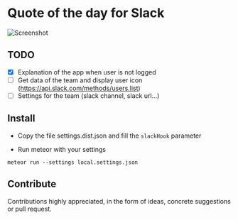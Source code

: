 # Quote of the day for Slack

![Screenshot](https://github.com/tlenclos/Slack-quote-of-the-day/blob/master/screenshot.png)

## TODO
- [x] Explanation of the app when user is not logged
- [ ] Get data of the team and display user icon (https://api.slack.com/methods/users.list)
- [ ] Settings for the team (slack channel, slack url...)

Install
--------
- Copy the file settings.dist.json and fill the `slackHook` parameter

- Run meteor with your settings

`meteor run --settings local.settings.json`

Contribute
----------
Contributions highly appreciated, in the form of ideas, concrete suggestions or pull request.
